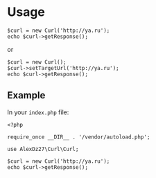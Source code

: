 # Usage

```
$curl = new Curl('http://ya.ru');
echo $curl->getResponse();
```

or

```
$curl = new Curl();
$curl->setTargetUrl('http://ya.ru');
echo $curl->getResponse();
```

## Example

In your `index.php` file:
```
<?php

require_once __DIR__ . '/vendor/autoload.php';

use AlexDz27\Curl\Curl;

$curl = new Curl('http://ya.ru');
echo $curl->getResponse();
```